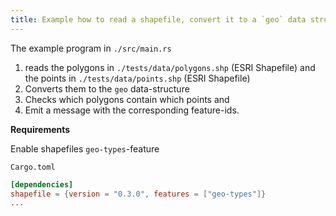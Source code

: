 ```yaml
---
title: Example how to read a shapefile, convert it to a `geo` data structure and check for polygon-point intersection
---
```


The example program in `./src/main.rs`

1. reads the polygons in `./tests/data/polygons.shp` (ESRI Shapefile) and the points in `./tests/data/points.shp` (ESRI Shapefile)
2. Converts them to the `geo` data-structure
3. Checks which polygons contain which points and
4. Emit a message with the corresponding feature-ids.

**Requirements**

Enable shapefiles `geo-types`-feature

`Cargo.toml`

```toml
[dependencies]
shapefile = {version = "0.3.0", features = ["geo-types"]}
...
```
